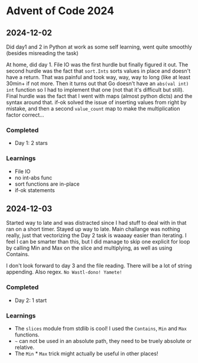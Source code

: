 # Advent of Code 2024
## 2024-12-02
Did day1 and 2 in Python at work as some self learning, went quite smoothly (besides misreading the task)

At home, did day 1. File IO was the first hurdle but finally figured it out. The second hurdle was the fact that `sort.Ints` sorts values in place and doesn't have a return. That was painful and took way, way, way to long (like at least 30min+ if not more. Then it turns out that Go doesn't have an `abs(val int) int` function so I had to implement that one (not that it's difficult but still). Final hurdle was the fact that I went with maps (almost python dicts) and the syntax around that. if-ok solved the issue of inserting values from right by mistake, and then a second `value_count` map to make the multiplication factor correct...

### Completed
* Day 1: 2 stars
### Learnings
* File IO
* no int-abs func
* sort functions are in-place
* if-ok statements


## 2024-12-03
Started way to late and was distracted since I had stuff to deal with in that ran on a short timer. Stayed up way to late. Main challange was nothing really, just that vectorizing the Day 2 task is waaaay easier than iterating. I feel I can be smarter than this, but I did manage to skip one explicit for loop by calling Min and Max on the slice and multiplying, as well as using Contains.

I don't look forward to day 3 and the file reading. There will be a lot of string appending. Also regex. `No Wastl-dono! Yamete!` 
### Completed
* Day 2: 1 start
### Learnings
* The `slices` module from stdlib is cool! I used the `Contains`, `Min` and `Max` functions.
* `~` can not be used in an absolute path, they need to be truely absolute or relative.
* The `Min` * `Max` trick might actually be useful in other places!
